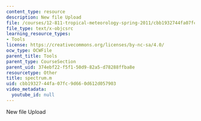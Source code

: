```yaml
---
content_type: resource
description: New file Upload
file: /courses/12-811-tropical-meteorology-spring-2011/cbb1932744fa07fc9d660d612d057903_spectrum.m
file_type: text/x-objcsrc
learning_resource_types:
- Tools
license: https://creativecommons.org/licenses/by-nc-sa/4.0/
ocw_type: OCWFile
parent_title: Tools
parent_type: CourseSection
parent_uid: 374ebf22-f5f1-50d9-82a5-d78288ffba8e
resourcetype: Other
title: spectrum.m
uid: cbb19327-44fa-07fc-9d66-0d612d057903
video_metadata:
  youtube_id: null
---
```

New file Upload